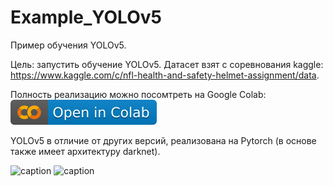 # Example_YOLOv5
Пример обучения YOLOv5.

Цель: запустить обучение YOLOv5. Датасет взят с соревнования kaggle: https://www.kaggle.com/c/nfl-health-and-safety-helmet-assignment/data. 

Полность реализацию можно посомтреть на Google Colab: 
[![Open In Colab](https://github.com/chelmed/Example_YOLOv5/blob/main/colab.svg)](https://colab.research.google.com/drive/19GyzEbl21rQ2Mzs7eGF2cUOs3EMX10UN?usp=sharing)

YOLOv5 в отличие от других версий, реализована на Pytorch (в основе также имеет архитектуру darknet).





![caption](https://github.com/chelmed/Example_YOLOv5/blob/main/video.gif)
![caption](https://github.com/chelmed/Example_YOLOv5/blob/main/detected_video.gif)
